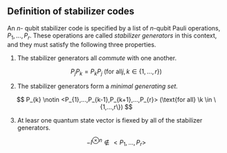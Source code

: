 ## Definition of stabilizer codes

An $n$- qubit stabilizer code is specified by a list of $n$-qubit Pauli operations, $P_{1},...,P_{r}$. These operations are called *stabilizer generators* in this context, and they must satisfy the following three properties.

1.  The stabilizer generators all *commute* with one another.

$$
P_{j}P_{k} = P_{k}P_{j} \ (\text{for all} j,k \in \{1,...,r\})
$$

2.  The stabilizer generators form a *minimal generating set.*

$$
P_{k} \notin <P_{1},...,P_{k-1},P_{k+1},...,P_{r}> (\text{for all} \k \in \{1,...,r\})
$$


3.  At leasr one quantum state vector is fiexed by all of the stabilizer generators.

$$
-I^{\otimes n} \notin <P_{1},...,P_{r}>
$$